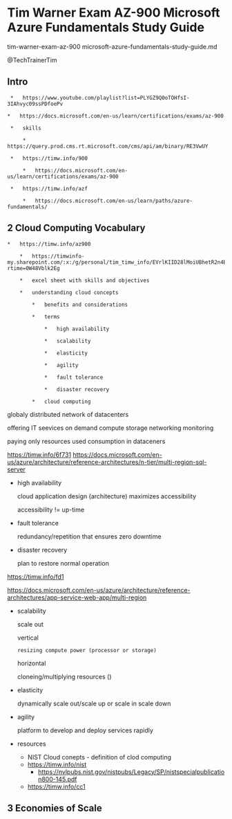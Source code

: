 # Tim Warner Exam AZ-900 Microsoft Azure Fundamentals Study Guide

tim-warner-exam-az-900 microsoft-azure-fundamentals-study-guide.md

@TechTrainerTim

## Intro

     *   https://www.youtube.com/playlist?list=PLYGZ9Q0oTOHfsI-3IAhvyc09ssPDfoePv

    *   https://docs.microsoft.com/en-us/learn/certifications/exams/az-900

     *   skills

         *   https://query.prod.cms.rt.microsoft.com/cms/api/am/binary/RE3VwUY
  
     *   https://timw.info/900

         *   https://docs.microsoft.com/en-us/learn/certifications/exams/az-900

     *   https://timw.info/azf

         *   https://docs.microsoft.com/en-us/learn/paths/azure-fundamentals/

## 2  Cloud Computing Vocabulary

    *   https://timw.info/az900

        *   https://timwinfo-my.sharepoint.com/:x:/g/personal/tim_timw_info/EVrlKIID28lMoiUBhetR2n4BXM9qcbCchmLfQx_Rc5tuQA?rtime=0W48Vblk2Eg

        *   excel sheet with skills and objectives

        *   understanding cloud concepts

            *   benefits and considerations

            *   terms

                *   high availability
  
                *   scalability

                *   elasticity

                *   agility

                *   fault tolerance

                *   disaster recovery

            *   cloud computing

globaly distributed network of datacenters

offering IT seevices on demand
compute 
storage
networking
monitoring

paying only resources used
consumption in dataceners

https://timw.info/6f731
https://docs.microsoft.com/en-us/azure/architecture/reference-architectures/n-tier/multi-region-sql-server

*   high availability

    cloud application design (architecture) maximizes accessibility

    accessibility != up-time

*   fault tolerance

    redundancy/repetition that ensures zero downtime

*   disaster recovery

    plan to restore normal operation

https://timw.info/fd1

https://docs.microsoft.com/en-us/azure/architecture/reference-architectures/app-service-web-app/multi-region

*   scalability

    scale out

    vertical

        resizing compute power (processor or storage)

    horizontal

    cloneing/multiplying resources ()

*   elasticity

    dynamically scale out/scale up or scale in scale down

*   agility

    platform to develop and deploy services rapidly


*   resources

    *   NIST Cloud conepts - definition of clod computing
    *   https://timw.info/nist
        *   https://nvlpubs.nist.gov/nistpubs/Legacy/SP/nistspecialpublication800-145.pdf
    *   https://timw.info/cc1


## 3 Economies of Scale